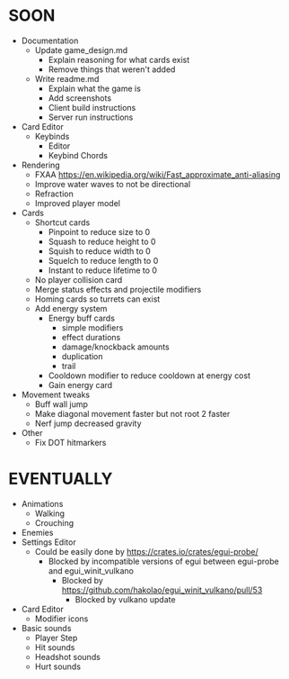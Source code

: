# SOON
* Documentation
    * Update game_design.md
        * Explain reasoning for what cards exist
        * Remove things that weren't added
    * Write readme.md
        * Explain what the game is
        * Add screenshots
        * Client build instructions
        * Server run instructions
* Card Editor
    * Keybinds
        * Editor
        * Keybind Chords
* Rendering
    * FXAA https://en.wikipedia.org/wiki/Fast_approximate_anti-aliasing
    * Improve water waves to not be directional
    * Refraction
    * Improved player model
* Cards
    * Shortcut cards
        * Pinpoint to reduce size to 0
        * Squash to reduce height to 0
        * Squish to reduce width to 0
        * Squelch to reduce length to 0
        * Instant to reduce lifetime to 0
    * No player collision card
    * Merge status effects and projectile modifiers
    * Homing cards so turrets can exist
    * Add energy system
        * Energy buff cards
            * simple modifiers
            * effect durations
            * damage/knockback amounts
            * duplication
            * trail
        * Cooldown modifier to reduce cooldown at energy cost
        * Gain energy card
* Movement tweaks
    * Buff wall jump
    * Make diagonal movement faster but not root 2 faster
    * Nerf jump decreased gravity
* Other
    * Fix DOT hitmarkers

# EVENTUALLY
* Animations
    * Walking
    * Crouching
* Enemies
* Settings Editor
    * Could be easily done by https://crates.io/crates/egui-probe/
        * Blocked by incompatible versions of egui between egui-probe and egui_winit_vulkano
            * Blocked by https://github.com/hakolao/egui_winit_vulkano/pull/53
                * Blocked by vulkano update
* Card Editor
    * Modifier icons
* Basic sounds
    * Player Step
    * Hit sounds
    * Headshot sounds
    * Hurt sounds


